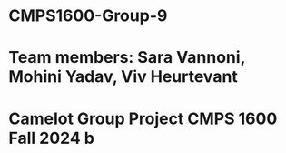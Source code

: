 # CMPS1600-Group-9
# Team members: Sara Vannoni, Mohini Yadav, Viv Heurtevant
# Camelot Group Project CMPS 1600 Fall 2024 b
